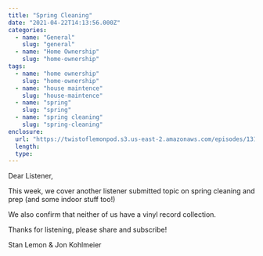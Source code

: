 ```yaml
---
title: "Spring Cleaning"
date: "2021-04-22T14:13:56.000Z"
categories:
  - name: "General"
    slug: "general"
  - name: "Home Ownership"
    slug: "home-ownership"
tags:
  - name: "home ownership"
    slug: "home-ownership"
  - name: "house maintence"
    slug: "house-maintence"
  - name: "spring"
    slug: "spring"
  - name: "spring cleaning"
    slug: "spring-cleaning"
enclosure:
  url: "https://twistoflemonpod.s3.us-east-2.amazonaws.com/episodes/131-lwatol-20210422.mp3"
  length:
  type:
---
```


Dear Listener,

This week, we cover another listener submitted topic on spring cleaning and prep (and some indoor stuff too!)

We also confirm that neither of us have a vinyl record collection.

Thanks for listening, please share and subscribe!

Stan Lemon & Jon Kohlmeier
